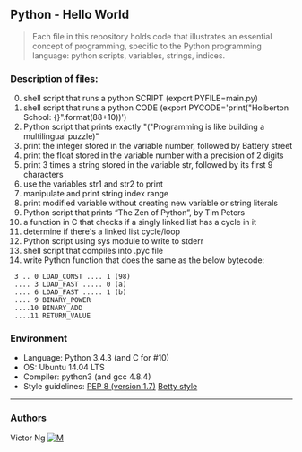## Python - Hello World
> Each file in this repository holds code that illustrates an essential concept of programming,
> specific to the Python programming language: python scripts, variables, strings, indices.

### Description of files:
0. shell script that runs a python SCRIPT (export PYFILE=main.py)
1. shell script that runs a python CODE (export PYCODE='print("Holberton School: {}".format(88+10))')
2. Python script that prints exactly "(\"Programming is like building a multilingual puzzle)"
3. print the integer stored in the variable number, followed by Battery street
4. print the float stored in the variable number with a precision of 2 digits
5. print 3 times a string stored in the variable str, followed by its first 9 characters
6. use the variables str1 and str2 to print
7. manipulate and print string index range
8. print modified variable without creating new variable or string literals
9. Python script that prints “The Zen of Python”, by Tim Peters
10. a function in C that checks if a singly linked list has a cycle in it
100. determine if there's a linked list cycle/loop
101. Python script using sys module to write to stderr
102. shell script that compiles into .pyc file
103. write Python function that does the same as the below bytecode:
```
 3 .. 0 LOAD_CONST .... 1 (98)
 .... 3 LOAD_FAST ..... 0 (a)
 .... 6 LOAD_FAST ..... 1 (b)
 .... 9 BINARY_POWER
 ....10 BINARY_ADD
 ....11 RETURN_VALUE
```

### Environment
* Language: Python 3.4.3 (and C for #10)
* OS: Ubuntu 14.04 LTS
* Compiler: python3 (and gcc 4.8.4)
* Style guidelines: [PEP 8 (version 1.7)](https://www.python.org/dev/peps/pep-0008/) [Betty style](https://github.com/holbertonschool/Betty/wiki)

---
### Authors
Victor Ng [![M](https://upload.wikimedia.org/wikipedia/fr/thumb/c/c8/Twitter_Bird.svg/30px-Twitter_Bird.svg.png)](https://twitter.com/vikkybass1)
